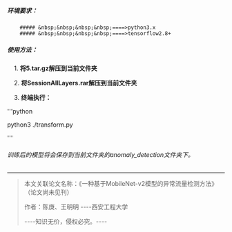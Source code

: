 ##### 环境要求：

 		##### &nbsp;&nbsp;&nbsp;&nbsp;====>python3.x
 		##### &nbsp;&nbsp;&nbsp;&nbsp;====>tensorflow2.8+

##### 使用方法：

&nbsp;&nbsp;&nbsp;&nbsp;1. **将5.tar.gz解压到当前文件夹**

&nbsp;&nbsp;&nbsp;&nbsp;2. **将SessionAllLayers.rar解压到当前文件夹**

&nbsp;&nbsp;&nbsp;&nbsp;3. **终端执行：**

'''python

python3 ./transform.py

'''

###### 训练后的模型将会保存到当前文件夹的anomaly_detection文件夹下。

***

> 
>
> 本文关联论文名称：《一种基于MobileNet-v2模型的异常流量检测方法》 （论文尚未见刊）
>
> 作者：陈庚、王明明        ----西安工程大学
>
> ----知识无价，侵权必究。----
>
> 






